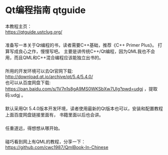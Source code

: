 Qt编程指南  qtguide          
======================

###
本教程主页：      
https://qtguide.ustclug.org/       

###
准备写一本关于Qt编程的书，读者需要C++基础，推荐《C++ Primer Plus》。
打算写成良心之作，慢慢写吧。
主要是讲传统C++/Qt编程，因为QML我也不会用，而且QML和C++混合编程应该能独立出书的。

###
所用的开发环境可以去Qt官网下载:      
http://download.qt.io/archive/qt/5.4/5.4.0/       
也可以从百度网盘下载:       
https://pan.baidu.com/s/1V7n1s8gA9MS0WKSbXw7UIg?pwd=udgj ，提取码:udgj 。

### 
默认采用Qt 5.4.0版本开发环境，读者使用最新的Qt版本也可以，安装和配置教程上面百度网盘链接里面有，
书籍里面以后也会讲。

###
任重道远，得想想从哪开始。

###
碰巧看到网上有QML的教程，分享一下：
https://github.com/cwc1987/QmlBook-In-Chinese
